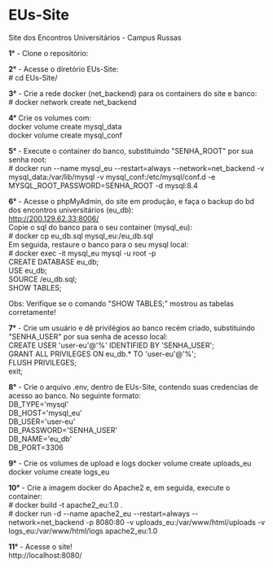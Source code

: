 # EUs-Site

Site dos Encontros Universitários - Campus Russas

**1°** - Clone o repositório:<br>

**2°** - Acesse o diretório EUs-Site:<br>
\# cd EUs-Site/

**3°** - Crie a rede docker (net_backend) para os containers do site e banco:<br>
\# docker network create net_backend

**4°** Crie os volumes com:<br>
docker volume create mysql_data<br>
docker volume create mysql_conf

**5°** - Execute o container do banco, substituindo "SENHA_ROOT" por sua senha root:<br>
\# docker run --name mysql_eu --restart=always --network=net_backend -v mysql_data:/var/lib/mysql -v mysql_conf:/etc/mysql/conf.d -e MYSQL_ROOT_PASSWORD=SENHA_ROOT -d mysql:8.4

**6°** - Acesse o phpMyAdmin, do site em produção, e faça o backup do bd dos encontros universitários (eu_db):<br>
http://200.129.62.33:8006/<br>
Copie o sql do banco para o seu container (mysql_eu):<br>
\# docker cp eu_db.sql mysql_eu:/eu_db.sql<br>
Em seguida, restaure o banco para o seu mysql local:<br>
\# docker exec -it mysql_eu mysql -u root -p<br>
CREATE DATABASE eu_db;<br>
USE eu_db;<br>
SOURCE /eu_db.sql;<br>
SHOW TABLES;<br>

Obs: Verifique se o comando "SHOW TABLES;" mostrou as tabelas corretamente!  

**7°** - Crie um usuário e dê privilégios ao banco recém criado, substituindo "SENHA_USER" por sua senha de acesso local:<br>
CREATE USER 'user-eu'@'%' IDENTIFIED BY 'SENHA_USER';<br>
GRANT ALL PRIVILEGES ON eu_db.* TO 'user-eu'@'%';<br>
FLUSH PRIVILEGES;<br>
exit;

**8°** - Crie o arquivo .env, dentro de EUs-Site, contendo suas credencias de acesso ao banco. No seguinte formato:<br>
DB_TYPE='mysql'<br>
DB_HOST='mysql_eu'<br>
DB_USER='user-eu'<br>
DB_PASSWORD='SENHA_USER'<br>
DB_NAME='eu_db'<br>
DB_PORT=3306

**9°** - Crie os volumes de upload e logs
docker volume create uploads_eu<br>
docker volume create logs_eu

**10°** - Crie a imagem docker do Apache2 e, em seguida, execute o container:<br>
\# docker build -t apache2_eu:1.0 .<br>
\# docker run -d --name apache2_eu --restart=always --network=net_backend -p 8080:80 -v uploads_eu:/var/www/html/uploads -v logs_eu:/var/www/html/logs apache2_eu:1.0

**11°** - Acesse o site!<br>
http://localhost:8080/

